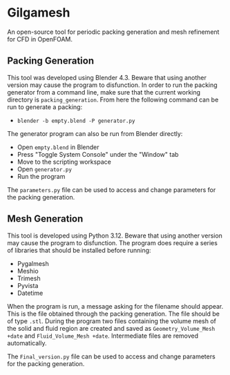 # Gilgamesh

An open-source tool for periodic packing generation and mesh refinement for CFD in OpenFOAM.

## Packing Generation
This tool was developed using Blender 4.3. Beware that using another version may cause the program to disfunction.
In order to run the packing generator from a command line, make sure that the current working directory is ```packing_generation```. From here the following command can be run to generate a packing:

- ```blender -b empty.blend -P generator.py```

The generator program can also be run from Blender directly:
- Open ```empty.blend``` in Blender
- Press "Toggle System Console" under the "Window" tab
- Move to the scripting workspace
- Open ```generator.py```
- Run the program

The ```parameters.py``` file can be used to access and change parameters for the packing generation. 

## Mesh Generation
This tool is developed using Python 3.12. Beware that using another version may cause the program to disfunction. 
The program does require a series of libraries that should be installed before running:

- Pygalmesh
- Meshio
- Trimesh
- Pyvista
- Datetime

When the program is run, a message asking for the filename should appear. This is the file obtained through the packing generation. The file should be of type ```.stl```. During the program two files containing the volume mesh of the solid and fluid region are created and saved as ```Geometry_Volume_Mesh +date``` and ```Fluid_Volume_Mesh +date```. Intermediate files are removed automatically.

The ```Final_version.py``` file can be used to access and change parameters for the packing generation.
